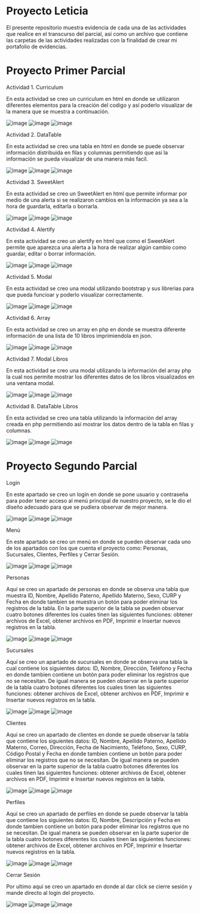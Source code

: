 # Proyecto Leticia
El presente repositorio muestra evidencia de cada una de las actividades que realice en el transcurso del parcial, así como un archivo que contiene las carpetas de las actividades realizadas con la finalidad de crear mi portafolio de evidencias.

# Proyecto Primer Parcial

Actividad 1. Curriculum

En esta actividad se creo un curriculum en html en donde se utilizaron diferentes elementos para la creación del codigo y así poderlo visualizar de la manera que se muestra a continuación.

![image](https://github.com/Leticia297/ProyectoLeticia/assets/125916395/a0699955-fb3b-44c8-8a79-4565d2f36b55)
![image](https://github.com/Leticia297/ProyectoLeticia/assets/125916395/377805dd-eb2c-4a76-93b8-8481eb9cd1cf)
![image](https://github.com/Leticia297/ProyectoLeticia/assets/125916395/70468944-852c-4703-a8fa-0ea767c1cf8f)

Actividad 2. DataTable

En esta actividad se creo una tabla en html en donde se puede observar información distribuida en filas y columnas permitiendo que así la información se pueda visualizar de una manera más facil.

![image](https://github.com/Leticia297/ProyectoLeticia/assets/125916395/a43f473d-26db-4f9a-a22a-87381102b14d)
![image](https://github.com/Leticia297/ProyectoLeticia/assets/125916395/8c08e107-e899-4e76-a245-52860ba2336f)
![image](https://github.com/Leticia297/ProyectoLeticia/assets/125916395/2661d5e6-ab3e-4383-8778-a73f3beeac26)

Actividad 3. SweetAlert

En esta actividad se creo un SweetAlert en html que permite informar por medio de una alerta si se realizaron cambios en la información ya sea a la hora de guardarla, editarla o borrarla.

![image](https://github.com/Leticia297/ProyectoLeticia/assets/125916395/465831ee-8c12-4ecd-a9b8-8c74bfbdccfa)
![image](https://github.com/Leticia297/ProyectoLeticia/assets/125916395/44e1b5cd-4d35-47d2-97a2-42b0b8988ed0)
![image](https://github.com/Leticia297/ProyectoLeticia/assets/125916395/0fdba46a-f5d1-4bfb-b127-ad16ba2c1cad)

Actividad 4. Alertify

En esta actividad se creo un alertify en html que como el SweetAlert permite que aparezca una alerta a la hora de realizar algún cambio como guardar, editar o borrar información.

![image](https://github.com/Leticia297/ProyectoLeticia/assets/125916395/4868e215-0e0f-47fc-bb5a-9f9ae2af2119)
![image](https://github.com/Leticia297/ProyectoLeticia/assets/125916395/e684895a-0917-439d-94fe-cad99acad82c)
![image](https://github.com/Leticia297/ProyectoLeticia/assets/125916395/e0a60140-d2a1-43fe-9cd0-e4e36218f8ba)

Actividad 5. Modal

En esta actividad se creo una modal utilizando bootstrap y sus librerias para que pueda funcioar y poderlo visualizar correctamente.

![image](https://github.com/Leticia297/ProyectoLeticia/assets/125916395/5cd23efd-4c54-4f1a-a2e8-7cff32a083ab)
![image](https://github.com/Leticia297/ProyectoLeticia/assets/125916395/8e4f1332-7288-4d61-a2e7-558570e4fac6)
![image](https://github.com/Leticia297/ProyectoLeticia/assets/125916395/67665956-2785-42e4-8d8a-bd2ae61ca7d8)

Actividad 6. Array

En esta actividad se creo un array en php en donde se muestra diferente información de una lista de 10 libros imprimiendola en json.

![image](https://github.com/Leticia297/ProyectoLeticia/assets/125916395/166c8294-592d-4b3d-b676-50b00eb324ec)
![image](https://github.com/Leticia297/ProyectoLeticia/assets/125916395/0c30cdd7-d583-43c2-b946-6df66745b671)
![image](https://github.com/Leticia297/ProyectoLeticia/assets/125916395/bbd4c216-abe8-4125-b0fd-b1e3c33e05c0)

Actividad 7. Modal Libros

En esta actividad se creo una modal utilizando la información del array php la cual nos permite mostrar los diferentes datos de los libros visualizados en una ventana modal.

![image](https://github.com/Leticia297/ProyectoLeticia/assets/125916395/1cdba6fc-be16-4105-b93b-378abd2ec6fa)
![image](https://github.com/Leticia297/ProyectoLeticia/assets/125916395/cdcdab5b-d6e4-4123-8a10-758af45ffe26)
![image](https://github.com/Leticia297/ProyectoLeticia/assets/125916395/6ecb2f9f-46b3-4236-8a8c-8d90d8d6a269)

Actividad 8. DataTable Libros

En esta actividad se creo una tabla utilizando la información del array creada en php permitiendo así mostrar los datos dentro de la tabla en filas y columnas.

![image](https://github.com/Leticia297/ProyectoLeticia/assets/125916395/909a2c3f-35e6-4fee-afcc-5e501ef7f909)
![image](https://github.com/Leticia297/ProyectoLeticia/assets/125916395/b017d4fe-4c80-4ce9-9679-981bb3b047a5)
![image](https://github.com/Leticia297/ProyectoLeticia/assets/125916395/a91c410a-27f4-4306-9d30-fdec15f529a0)

# Proyecto Segundo Parcial

Login

En este apartado se creo un login en donde se pone usuario y contraseña para poder tener acceso al menú principal de nuestro proyecto, se le dio el diseño adecuado para que se pudiera observar de mejor manera.

![image](https://github.com/Leticia297/ProyectoLeticia/assets/125916395/47d773d2-7bb6-444f-90ab-01e480747e22)
![image](https://github.com/Leticia297/ProyectoLeticia/assets/125916395/66774d9d-5bdc-43d9-ad58-816bd1499a7b)
![image](https://github.com/Leticia297/ProyectoLeticia/assets/125916395/3532000f-6c33-47b1-b211-73282424f9c0)

Menú

En este apartado se creo un menú en donde se pueden observar cada uno de los apartados con los que cuenta el proyecto como: Personas, Sucursales, Clientes, Perfiles y Cerrar Sesión.

![image](https://github.com/Leticia297/ProyectoLeticia/assets/125916395/3869d9ab-4c9f-42a3-bbaf-f6479dcc0b52)
![image](https://github.com/Leticia297/ProyectoLeticia/assets/125916395/070783e4-b40c-4db6-beb0-5ff93ccd09c7)
![image](https://github.com/Leticia297/ProyectoLeticia/assets/125916395/6999e441-9070-4685-8853-e86b8d0c92a6)

Personas

Aquí se creo un apartado de personas en donde se observa una tabla que muestra ID, Nombre, Apellido Paterno, Apellido Materno, Sexo, CURP y Fecha en donde tambien se muestra un botón para poder eliminar los registros de la tabla. En la parte superior de la tabla se pueden observar cuatro botones diferentes los cuales tinen las siguientes funciones: obtener archivos de Excel, obtener archivos en PDF, Imprimir e Insertar nuevos registros en la tabla.

![image](https://github.com/Leticia297/ProyectoLeticia/assets/125916395/37edd6b9-afb0-4617-a70d-657b2d6d17b6)
![image](https://github.com/Leticia297/ProyectoLeticia/assets/125916395/e4934b6f-5baa-403d-a92f-5f5f550f70f3)
![image](https://github.com/Leticia297/ProyectoLeticia/assets/125916395/23141cc4-56d5-4689-b7c5-58773a39946a)

Sucursales

Aquí se creo un apartado de sucursales en donde se observa una tabla la cual contiene los siguientes datos: ID, Nombre, Dirección, Teléfono y Fecha en donde tambien contiene un botón para poder eliminar los registros que no se necesitan. De igual manera se pueden observar en la parte superior de la tabla cuatro botones diferentes los cuales tinen las siguientes funciones: obtener archivos de Excel, obtener archivos en PDF, Imprimir e Insertar nuevos registros en la tabla.

![image](https://github.com/Leticia297/ProyectoLeticia/assets/125916395/bb69d581-b0db-4bf0-8dbf-587b88e468bb)
![image](https://github.com/Leticia297/ProyectoLeticia/assets/125916395/88d900dc-cbb1-43b6-b5ef-95b8e1827e1b)
![image](https://github.com/Leticia297/ProyectoLeticia/assets/125916395/2bdd7431-e20c-4cfc-834c-05b4baaae25c)

Clientes

Aquí se creo un apartado de clientes en donde se puede observar la tabla que contiene los siguientes datos: ID, Nombre, Apellido Paterno, Apellido Materno, Correo, Dirección, Fecha de Nacimiento, Teléfono, Sexo, CURP, Código Postal y Fecha en donde tambien contiene un botón para poder eliminar los registros que no se necesitan. De igual manera se pueden observar en la parte superior de la tabla cuatro botones diferentes los cuales tinen las siguientes funciones: obtener archivos de Excel, obtener archivos en PDF, Imprimir e Insertar nuevos registros en la tabla.

![image](https://github.com/Leticia297/ProyectoLeticia/assets/125916395/694ed5ca-e532-4f81-9d20-43aac58ccd2c)
![image](https://github.com/Leticia297/ProyectoLeticia/assets/125916395/1b721990-e98a-4e1f-b960-3f41b06a3cba)
![image](https://github.com/Leticia297/ProyectoLeticia/assets/125916395/868f2e3b-14eb-4006-835a-b179c2561f19)

Perfiles

Aquí se creo un apartado de perfiles en donde se puede observar la tabla que contiene los siguientes datos: ID, Nombre, Descripción y Fecha en donde tambien contiene un botón para poder eliminar los registros que no se necesitan. De igual manera se pueden observar en la parte superior de la tabla cuatro botones diferentes los cuales tinen las siguientes funciones: obtener archivos de Excel, obtener archivos en PDF, Imprimir e Insertar nuevos registros en la tabla.

![image](https://github.com/Leticia297/ProyectoLeticia/assets/125916395/64a45b0c-e6f9-4482-973a-4efbeca1e216)
![image](https://github.com/Leticia297/ProyectoLeticia/assets/125916395/11b39660-4ebd-45f7-aac9-588a185f95f0)
![image](https://github.com/Leticia297/ProyectoLeticia/assets/125916395/2fce9710-3e94-48ac-bd0b-abf461d7ca7a)

Cerrar Sesión

Por ultimo aquí se creo un apartado en donde al dar click se cierre sesión y mande directo al login del proyecto.

![image](https://github.com/Leticia297/ProyectoLeticia/assets/125916395/21003c9e-9e9e-4bde-aee4-35f995823ad0)
![image](https://github.com/Leticia297/ProyectoLeticia/assets/125916395/1a157208-6364-45d5-8996-9237ae3f5273)
![image](https://github.com/Leticia297/ProyectoLeticia/assets/125916395/24b58b52-4476-4d5a-8e47-434b12ca31f3)
